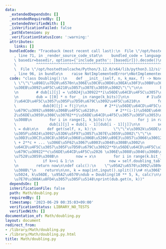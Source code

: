 ```yaml
---
data:
  _extendedDependsOn: []
  _extendedRequiredBy: []
  _extendedVerifiedWith: []
  _isVerificationFailed: false
  _pathExtension: py
  _verificationStatusIcon: ':warning:'
  attributes:
    links: []
  bundledCode: "Traceback (most recent call last):\n  File \"/opt/hostedtoolcache/Python/3.12.0/x64/lib/python3.12/site-packages/onlinejudge_verify/documentation/build.py\"\
    , line 71, in _render_source_code_stat\n    bundled_code = language.bundle(stat.path,\
    \ basedir=basedir, options={'include_paths': [basedir]}).decode()\n          \
    \         ^^^^^^^^^^^^^^^^^^^^^^^^^^^^^^^^^^^^^^^^^^^^^^^^^^^^^^^^^^^^^^^^^^^^^^^^^^^^^^^^^\n\
    \  File \"/opt/hostedtoolcache/Python/3.12.0/x64/lib/python3.12/site-packages/onlinejudge_verify/languages/python.py\"\
    , line 96, in bundle\n    raise NotImplementedError\nNotImplementedError\n"
  code: "class Doubling():\n    def __init__(self, n, k_max, f) -> None:\n       \
    \ \"\"\"\u8981\u7D20\u6570n\u306E\u30C0\u30D6\u30EA\u30F3\u30B0\u30C6\u30FC\u30D6\
    \u30EB\u3092\u4F5C\u6210\u3057\u307E\u3059\u3002\"\"\"\n\n        k_bits = k_max.bit_length()\n\
    \n        # dub[i][j] = \u5024j\u30922**i\u56DE\u64CD\u4F5C\u3057\u305F\u7D50\u679C\
    \n        dub = [[0] * n for _ in range(k_bits)]\n\n        # 1\u56DE(2**0\u56DE\
    )\u64CD\u4F5C\u3057\u305F\u7D50\u679C\u3092\u4F5C\u6210\n        for j in range(n):\n\
    \            dub[0][j] = f(j)\n\n        # 2**i\u56DE\u64CD\u4F5C\u3057\u305F\u7D50\
    \u679C\u3092\u9806\u306B\u4F5C\u6210\n        # 2**(i-1)\u56DE\u64CD\u4F5C\u3092\
    2\u56DE\u3059\u308C\u30702**i\u56DE\u64CD\u4F5C\u3057\u305F\u3053\u3068\u306B\u306A\
    \u308B\n        for i in range(1, k_bits):\n            for j in range(n):\n \
    \               dub[i][j] = dub[i - 1][dub[i - 1][j]]\n\n        self.doubling_table\
    \ = dub\n\n    def get(self, x, k):\n        \"\"\"x\u3092k\u56DE\u64CD\u4F5C\u3057\
    \u305F\u5024\u3092\u53D6\u5F97\u3057\u307E\u3059\u3002\"\"\"\n        # k\u3092\
    \u30D3\u30C3\u30C8\u3054\u3068\u306B\u5206\u89E3\u3057\u3066\u30012**a + 2**b\
    \ + 2**c + ... \u306E\u5F62\u3067\u8003\u3048\u308B\u3002\n        # x\u30922**a\u56DE\
    \u64CD\u4F5C\u3057\u305F\u7D50\u679C\u30922**b\u56DE\u64CD\u4F5C\u3057\u305F\u7D50\
    \u679C\u30922**c\u56DE\u64CD\u4F5C\u2026 \u306E\u3088\u3046\u306B\u9806\u306B\u9069\
    \u7528\u3059\u308B\n        now = x\n        for i in range(k.bit_length()):\n\
    \            if k>>i & 1:\n                now = self.doubling_table[i][now]\n\
    \n        return now\n\ndef calc():\n    \"\u95A2\u6570\u3092\u5B9A\u7FA9\u3059\
    \u308B\"\n    return\n\nn, k = map(int,input().split())\n# n\u306E\u6700\u5927\
    \u5024, k\u56DE, \u95A2\u6570\ndub = Doubling(10 ** 5, k, calc)\n\n# n\u3092k\u56DE\
    \u7E70\u308A\u8FD4\u3057\u305F\u5148\nprint(dub.get(n, k))"
  dependsOn: []
  isVerificationFile: false
  path: Math/doubling.py
  requiredBy: []
  timestamp: '2023-06-29 00:35:03+09:00'
  verificationStatus: LIBRARY_NO_TESTS
  verifiedWith: []
documentation_of: Math/doubling.py
layout: document
redirect_from:
- /library/Math/doubling.py
- /library/Math/doubling.py.html
title: Math/doubling.py
---
```


